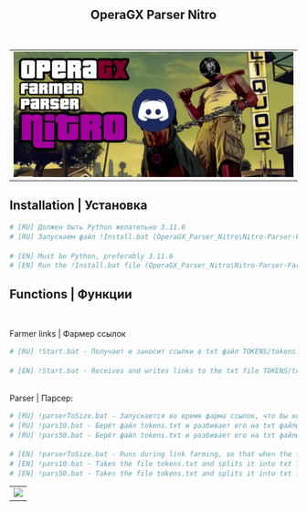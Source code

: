 <p align="center">

  <h2 align="center">OperaGX Parser Nitro</h2>
  <p align="center">
    <br>
    
  </p>
  
  <table align="center">
    <tr>
    <td>
      <img src="png/operagx.png">
    </td>
    </tr>
  </table>

## Installation | Установка

```bash
# [RU] Должен быть Python желательно 3.11.6
# [RU] Запускаем файл !Install.bat (OperaGX_Parser_Nitro\Nitro-Parser-Farmer\Install.bat)

# [EN] Must be Python, preferably 3.11.6
# [EN] Run the !Install.bat file (OperaGX_Parser_Nitro\Nitro-Parser-Farmer\Install.bat)
```

## Functions | Функции
<br>


Farmer links | Фармер ссылок

```bash
# [RU] !Start.bat - Получает и заносит ссылки в txt файл TOKENS/tokens.txt

# [EN] !Start.bat - Receives and writes links to the txt file TOKENS/tokens.txt
```
<br>
Parser | Парсер:

```bash
# [RU] !parserToSize.bat - Запускается во время фарма ссылок, что бы когда файл не набирал большой вес.
# [RU] !pars10.bat - Берёт файл tokens.txt и разбивает его на txt файлы по 10 строк, после чего перемещает в папку Pars-10
# [RU] !pars50.bat - Берёт файл tokens.txt и разбивает его на txt файлы по 50 строк, после чего перемещает в папку Pars-50

# [EN] !parserToSize.bat - Runs during link farming, so that when the file does not gain a lot of weight.
# [EN] !pars10.bat - Takes the file tokens.txt and splits it into txt files of 10 lines, and then moves it to the Pars-10
# [EN] !pars50.bat - Takes the file tokens.txt and splits it into txt files of 50 lines, and then moves it to the Pars-50
```
  <table align="center">
    <tr>
    <td>
      <img src="png/klintog.png">
    </td>
    </tr>
  </table>


